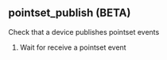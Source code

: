
## pointset_publish (BETA)

Check that a device publishes pointset events

1. Wait for receive a pointset event
